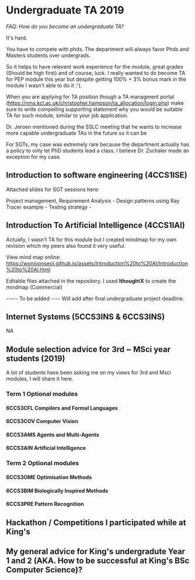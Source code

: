 # Undergraduate TA 2019

*FAQ: How do you become an undergraduate TA?*

It's hard. 

You have to compete with phds. 
The department will always favor Phds and Masters students over undergrads.

So it helps to have relevent work experience for the module, great grades (Should be high first) and of course, luck. I really wanted to do become TA for PEP module this year but despite getting 100% + 3% bonus mark in the module I wasn't able to do it :'(.

When you are applying for TA position though a TA managment portal (https://nms.kcl.ac.uk/christopher.hampson/ta_allocation/login.php) make sure to write compelling supporting statement why you would be suitable TA for such module, similar to your job application.

Dr. Jeroen mentioned during the SSLC meeting that he wants to increase more capable undergraduate TAs in the future so it can be 

For SGTs, my case was extremely rare because the department actually has a policy to only let PhD students lead a class. I believe Dr. Zschaler made an exception for my case.

## Introduction to software engineering (4CCS1ISE)

Attached slides for SGT sessions here:

Project management, Requirement Analysis - 
Design patterns using Ray Tracer example - 
Testing strategy -

## Introduction To Artificial Intelligence (4CCS1IAI)
Actually, I wasn't TA for this module but I created mindmap for my own revision which my peers also found it very useful.

View mind map online:
https://wonjoonseol.github.io/assets/Introduction%20to%20AI/Introduction%20to%20AI.html

Editable files attached in the repository.
I used **IthoughtX** to create the mindmap (Commercial)





----- To be added ----
Will add after final undergraduate project deadline.

## Internet Systems (5CCS3INS & 6CCS3INS)
NA


## Module selection advice for 3rd ~ MSci year students (2019)

A lot of students have been asking me on my views for 3rd and Msci modules,
I will share it here. 

### Term 1 Optional modules
#### 6CCS3CFL Compilers and Formal Languages

#### 6CCS3COV Computer Vision 

#### 6CCS3AMS Agents and Multi-Agents

#### 6CCS3AIN Artificial Intelligence 

### Term 2 Optional modules

#### 6CCS3OME Optimisation Methods

#### 6CCS3BIM Biologically Inspired Methods

#### 6CCS3PRE Pattern Recognition 


## Hackathon / Competitions I participated while at King's


## My general advice for King's undergradute Year 1 and 2 (AKA. How to be successful at King's BSc Computer Science)?
